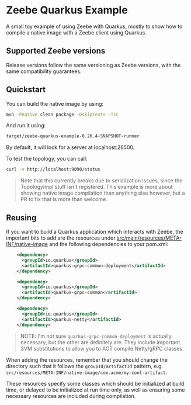 # Zeebe Quarkus Example 

A small toy example of using Zeebe with Quarkus, mostly to show how to compile a native image with a Zeebe client using
Quarkus.

## Supported Zeebe versions

Release versions follow the same versioning as Zeebe versions, with the same compatibility
guarantees.

## Quickstart

You can build the native image by using:

```sh
mvn -Pnative clean package -DskipTests -T1C
```

And run it using:

```sh
target/zeebe-quarkus-example-0.26.4-SNAPSHOT-runner
```

By default, it will look for a server at localhost:26500.

To test the topology, you can call:

```sh
curl -v http://localhost:9090/status
```

> Note that this currently breaks due to serialization issues, since the TopologyImpl stuff isn't registered. This
> example is more about showing native image compilation than anything else however, but a PR to fix that is more than
> welcome.

## Reusing

If you want to build a Quarkus application which interacts with Zeebe, the important bits to add are the resources under
[src/main/resources/META-INF/native-image](src/main/resources/META-INF/native-image) and the following dependencies to
your pom.xml:

```xml
    <dependency>
      <groupId>io.quarkus</groupId>
      <artifactId>quarkus-grpc-common-deployment</artifactId>
    </dependency>

    <dependency>
      <groupId>io.quarkus</groupId>
      <artifactId>quarkus-grpc-common</artifactId>
    </dependency>

    <dependency>
      <groupId>io.quarkus</groupId>
      <artifactId>quarkus-netty</artifactId>
    </dependency>
```

> NOTE: I'm not sure `quarkus-grpc-common-deployment` is actually necessary, but the other are definitely are. They
> include important SVM substitutions to allow you to AOT compile Netty/gRPC classes.

When adding the resources, remember that you should change the directory such that it follows the `groupId/artifactId`
pattern, e.g. `src/resources/META-INF/native-image/com.acme/my-cool-artifact`.

These resources specify some classes which should be initialized at build time, or delayed to be initialized at run time
only, as well as ensuring some necessary resources are included during compilation.
